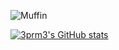 

![Muffin](https://github.com/3prm3/stuff/blob/main/muffinbig.gif)

[![3prm3's GitHub stats](https://github-readme-stats.vercel.app/api?username=3prm3)](https://github.com/anuraghazra/github-readme-stats)


